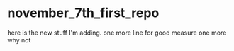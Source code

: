 # november_7th_first_repo
here is the new stuff I'm adding.
one more line for good measure
one more why not

